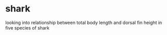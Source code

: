 # shark
looking into relationship between total body length and dorsal fin height in five species of shark
